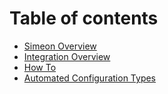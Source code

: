 # Table of contents

* [Simeon Overview](README.md)
* [Integration Overview](integration.md)
* [How To](how-to.md)
* [Automated Configuration Types](automated-configuration-types.md)
